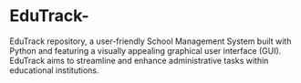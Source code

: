 # EduTrack-
EduTrack repository, a user-friendly School Management System built with Python and featuring a visually appealing graphical user interface (GUI). EduTrack aims to streamline and enhance administrative tasks within educational institutions.
